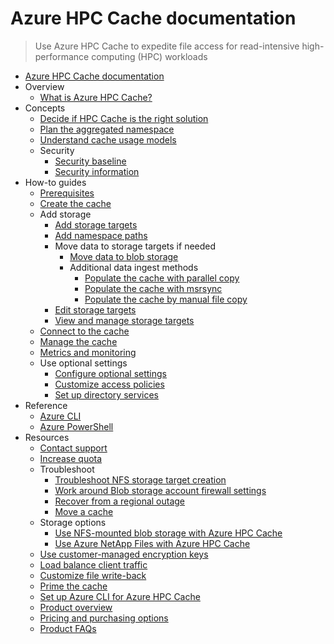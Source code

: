 # Azure HPC Cache documentation
> Use Azure HPC Cache to expedite file access for read-intensive high-performance computing (HPC) workloads
  - [Azure HPC Cache documentation](https://learn.microsoft.com/en-us/azure/hpc-cache/)
  - Overview
    - [What is Azure HPC Cache?](https://learn.microsoft.com/en-us/azure/hpc-cache/hpc-cache-overview)
  - Concepts
    - [Decide if HPC Cache is the right solution](https://learn.microsoft.com/en-us/azure/hpc-cache/usage-scenarios)
    - [Plan the aggregated namespace](https://learn.microsoft.com/en-us/azure/hpc-cache/hpc-cache-namespace)
    - [Understand cache usage models](https://learn.microsoft.com/en-us/azure/hpc-cache/cache-usage-models)
    - Security
      - [Security baseline](https://learn.microsoft.com/security/benchmark/azure/baselines/hpc-cache-security-baseline?toc=/azure/hpc-cache/toc.json)
      - [Security information](https://learn.microsoft.com/en-us/azure/hpc-cache/hpc-cache-security-info)
  - How-to guides
    - [Prerequisites](https://learn.microsoft.com/en-us/azure/hpc-cache/hpc-cache-prerequisites)
    - [Create the cache](https://learn.microsoft.com/en-us/azure/hpc-cache/hpc-cache-create)
    - Add storage
      - [Add storage targets](https://learn.microsoft.com/en-us/azure/hpc-cache/hpc-cache-add-storage)
      - [Add namespace paths](https://learn.microsoft.com/en-us/azure/hpc-cache/add-namespace-paths)
      - Move data to storage targets if needed
        - [Move data to blob storage](https://learn.microsoft.com/en-us/azure/hpc-cache/hpc-cache-ingest)
        - Additional data ingest methods
          - [Populate the cache with parallel copy](https://learn.microsoft.com/en-us/azure/hpc-cache/hpc-cache-ingest-parallelcp)
          - [Populate the cache with msrsync](https://learn.microsoft.com/en-us/azure/hpc-cache/hpc-cache-ingest-msrsync)
          - [Populate the cache by manual file copy](https://learn.microsoft.com/en-us/azure/hpc-cache/hpc-cache-ingest-manual)
      - [Edit storage targets](https://learn.microsoft.com/en-us/azure/hpc-cache/hpc-cache-edit-storage)
      - [View and manage storage targets](https://learn.microsoft.com/en-us/azure/hpc-cache/manage-storage-targets)
    - [Connect to the cache](https://learn.microsoft.com/en-us/azure/hpc-cache/hpc-cache-mount)
    - [Manage the cache](https://learn.microsoft.com/en-us/azure/hpc-cache/hpc-cache-manage)
    - [Metrics and monitoring](https://learn.microsoft.com/en-us/azure/hpc-cache/metrics)
    - Use optional settings
      - [Configure optional settings](https://learn.microsoft.com/en-us/azure/hpc-cache/configuration)
      - [Customize access policies](https://learn.microsoft.com/en-us/azure/hpc-cache/access-policies)
      - [Set up directory services](https://learn.microsoft.com/en-us/azure/hpc-cache/directory-services)
  - Reference
    - [Azure CLI](https://learn.microsoft.com/cli/azure/hpc-cache)
    - [Azure PowerShell](https://learn.microsoft.com/powershell/module/Az.HPCCache)
  - Resources
    - [Contact support](https://learn.microsoft.com/en-us/azure/hpc-cache/hpc-cache-support-ticket)
    - [Increase quota](https://learn.microsoft.com/en-us/azure/hpc-cache/increase-quota)
    - Troubleshoot
      - [Troubleshoot NFS storage target creation](https://learn.microsoft.com/en-us/azure/hpc-cache/troubleshoot-nas)
      - [Work around Blob storage account firewall settings](https://learn.microsoft.com/en-us/azure/hpc-cache/hpc-cache-blob-firewall-fix)
      - [Recover from a regional outage](https://learn.microsoft.com/en-us/azure/hpc-cache/hpc-region-recovery)
      - [Move a cache](https://learn.microsoft.com/en-us/azure/hpc-cache/move-resource)
    - Storage options
      - [Use NFS-mounted blob storage with Azure HPC Cache](https://learn.microsoft.com/en-us/azure/hpc-cache/nfs-blob-considerations)
      - [Use Azure NetApp Files with Azure HPC Cache](https://learn.microsoft.com/en-us/azure/hpc-cache/hpc-cache-netapp)
    - [Use customer-managed encryption keys](https://learn.microsoft.com/en-us/azure/hpc-cache/customer-keys)
    - [Load balance client traffic](https://learn.microsoft.com/en-us/azure/hpc-cache/client-load-balancing)
    - [Customize file write-back](https://learn.microsoft.com/en-us/azure/hpc-cache/custom-flush-script)
    - [Prime the cache](https://learn.microsoft.com/en-us/azure/hpc-cache/prime-cache)
    - [Set up Azure CLI for Azure HPC Cache](https://learn.microsoft.com/en-us/azure/hpc-cache/az-cli-prerequisites)
    - [Product overview](https://azure.microsoft.com/services/hpc-cache/)
    - [Pricing and purchasing options](https://azure.microsoft.com/pricing/details/hpc-cache/)
    - [Product FAQs](https://azure.microsoft.com/services/hpc-cache/)

